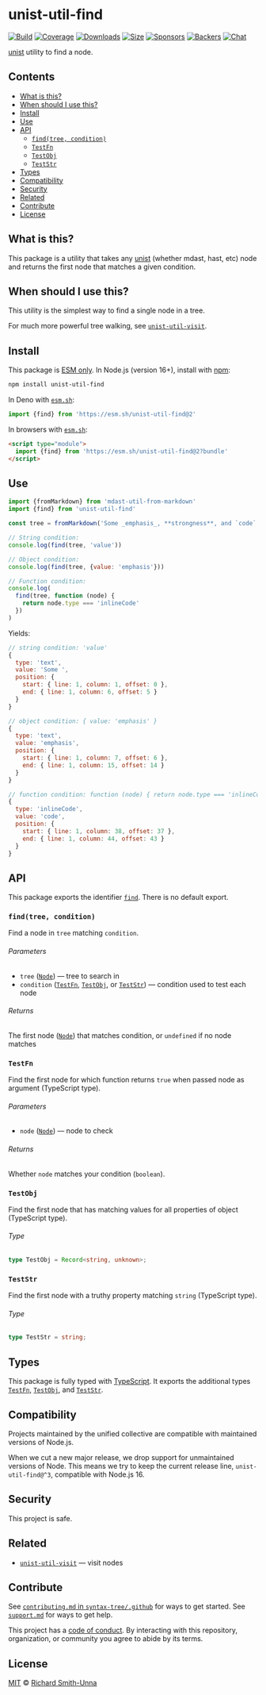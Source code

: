 # unist-util-find

[![Build][build-badge]][build]
[![Coverage][coverage-badge]][coverage]
[![Downloads][downloads-badge]][downloads]
[![Size][size-badge]][size]
[![Sponsors][sponsors-badge]][collective]
[![Backers][backers-badge]][collective]
[![Chat][chat-badge]][chat]

[unist][] utility to find a node.

## Contents

*   [What is this?](#what-is-this)
*   [When should I use this?](#when-should-i-use-this)
*   [Install](#install)
*   [Use](#use)
*   [API](#api)
    *   [`find(tree, condition)`](#findtree-condition)
    *   [`TestFn`](#testfn)
    *   [`TestObj`](#testobj)
    *   [`TestStr`](#teststr)
*   [Types](#types)
*   [Compatibility](#compatibility)
*   [Security](#security)
*   [Related](#related)
*   [Contribute](#contribute)
*   [License](#license)

## What is this?

This package is a utility that takes any [unist][] (whether mdast, hast, etc)
node and returns the first node that matches a given condition.

## When should I use this?

This utility is the simplest way to find a single node in a tree.

For much more powerful tree walking, see [`unist-util-visit`][visit].

## Install

This package is [ESM only][esm].
In Node.js (version 16+), install with [npm][]:

```sh
npm install unist-util-find
```

In Deno with [`esm.sh`][esmsh]:

```js
import {find} from 'https://esm.sh/unist-util-find@2'
```

In browsers with [`esm.sh`][esmsh]:

```html
<script type="module">
  import {find} from 'https://esm.sh/unist-util-find@2?bundle'
</script>
```

## Use

```js
import {fromMarkdown} from 'mdast-util-from-markdown'
import {find} from 'unist-util-find'

const tree = fromMarkdown('Some _emphasis_, **strongness**, and `code`.')

// String condition:
console.log(find(tree, 'value'))

// Object condition:
console.log(find(tree, {value: 'emphasis'}))

// Function condition:
console.log(
  find(tree, function (node) {
    return node.type === 'inlineCode'
  })
)
```

Yields:

```js
// string condition: 'value'
{
  type: 'text',
  value: 'Some ',
  position: {
    start: { line: 1, column: 1, offset: 0 },
    end: { line: 1, column: 6, offset: 5 }
  }
}

// object condition: { value: 'emphasis' }
{
  type: 'text',
  value: 'emphasis',
  position: {
    start: { line: 1, column: 7, offset: 6 },
    end: { line: 1, column: 15, offset: 14 }
  }
}

// function condition: function (node) { return node.type === 'inlineCode' }
{
  type: 'inlineCode',
  value: 'code',
  position: {
    start: { line: 1, column: 38, offset: 37 },
    end: { line: 1, column: 44, offset: 43 }
  }
}
```

## API

This package exports the identifier [`find`][api-find].
There is no default export.

### `find(tree, condition)`

Find a node in `tree` matching `condition`.

###### Parameters

*   `tree` ([`Node`][node])
    — tree to search in
*   `condition` ([`TestFn`][api-test-fn], [`TestObj`][api-test-obj], or
    [`TestStr`][api-test-str])
    — condition used to test each node

###### Returns

The first node ([`Node`][node]) that matches condition, or `undefined` if no
node matches

### `TestFn`

Find the first node for which function returns `true` when passed node as
argument (TypeScript type).

###### Parameters

*   `node` ([`Node`][node])
    — node to check

###### Returns

Whether `node` matches your condition (`boolean`).

### `TestObj`

Find the first node that has matching values for all properties of object
(TypeScript type).

###### Type

```ts
type TestObj = Record<string, unknown>;
```

### `TestStr`

Find the first node with a truthy property matching `string` (TypeScript type).

###### Type

```ts
type TestStr = string;
```

## Types

This package is fully typed with [TypeScript][].
It exports the additional types [`TestFn`][api-test-fn],
[`TestObj`][api-test-obj], and [`TestStr`][api-test-str].

## Compatibility

Projects maintained by the unified collective are compatible with maintained
versions of Node.js.

When we cut a new major release, we drop support for unmaintained versions of
Node.
This means we try to keep the current release line, `unist-util-find@^3`,
compatible with Node.js 16.

## Security

This project is safe.

## Related

*   [`unist-util-visit`](https://github.com/syntax-tree/unist-util-visit)
    — visit nodes

## Contribute

See [`contributing.md` in `syntax-tree/.github`][contributing] for ways to get
started.
See [`support.md`][support] for ways to get help.

This project has a [code of conduct][coc].
By interacting with this repository, organization, or community you agree to
abide by its terms.

## License

[MIT][license] © [Richard Smith-Unna][author]

<!-- Definition -->

[build-badge]: https://github.com/syntax-tree/unist-util-find/workflows/main/badge.svg

[build]: https://github.com/syntax-tree/unist-util-find/actions

[coverage-badge]: https://img.shields.io/codecov/c/github/syntax-tree/unist-util-find.svg

[coverage]: https://codecov.io/github/syntax-tree/unist-util-find

[downloads-badge]: https://img.shields.io/npm/dm/unist-util-find.svg

[downloads]: https://www.npmjs.com/package/unist-util-find

[size-badge]: https://img.shields.io/badge/dynamic/json?label=minzipped%20size&query=$.size.compressedSize&url=https://deno.bundlejs.com/?q=unist-util-find

[size]: https://bundlejs.com/?q=unist-util-find

[sponsors-badge]: https://opencollective.com/unified/sponsors/badge.svg

[backers-badge]: https://opencollective.com/unified/backers/badge.svg

[collective]: https://opencollective.com/unified

[chat-badge]: https://img.shields.io/badge/chat-discussions-success.svg

[chat]: https://github.com/syntax-tree/unist/discussions

[npm]: https://docs.npmjs.com/cli/install

[license]: license

[author]: https://twitter.com/blahah404

[esm]: https://gist.github.com/sindresorhus/a39789f98801d908bbc7ff3ecc99d99c

[esmsh]: https://esm.sh

[typescript]: https://www.typescriptlang.org

[contributing]: https://github.com/syntax-tree/.github/blob/main/contributing.md

[support]: https://github.com/syntax-tree/.github/blob/main/support.md

[coc]: https://github.com/syntax-tree/.github/blob/main/code-of-conduct.md

[unist]: https://github.com/syntax-tree/unist

[visit]: https://github.com/syntax-tree/unist-util-visit

[node]: https://github.com/syntax-tree/unist#node

[api-find]: #findtree-condition

[api-test-fn]: #testfn

[api-test-obj]: #testobj

[api-test-str]: #teststr
